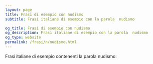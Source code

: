 ```yaml
---
layout: page
title: Frasi di esempio con nudismo 
subtitle: Frasi italiane di esempio con la parola  nudismo

og_title: Frasi di esempio con nudismo 
og_description: Frasi italiane di esempio con la parola  nudismo
og_type: website
permalink: /frasi/n/nudismo.html
---
```


Frasi italiane di esempio contenenti la parola nudismo:


